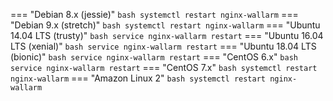 === "Debian 8.x (jessie)"
    ``` bash
    systemctl restart nginx-wallarm
    ```
=== "Debian 9.x (stretch)"
    ``` bash
    systemctl restart nginx-wallarm
    ```
=== "Ubuntu 14.04 LTS (trusty)"
    ``` bash
    service nginx-wallarm restart
    ```
=== "Ubuntu 16.04 LTS (xenial)"
    ``` bash
    service nginx-wallarm restart
    ```
=== "Ubuntu 18.04 LTS (bionic)"
    ``` bash
    service nginx-wallarm restart
    ```
=== "CentOS 6.x"
    ``` bash
    service nginx-wallarm restart
    ```
=== "CentOS 7.x"
    ``` bash
    systemctl restart nginx-wallarm
    ```
=== "Amazon Linux 2"
    ``` bash
    systemctl restart nginx-wallarm
    ```
